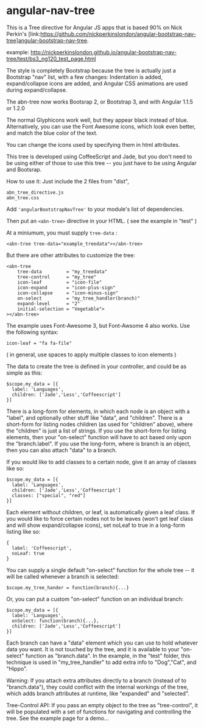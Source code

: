 angular-nav-tree
==========================


This is a Tree directive for Angular JS apps that is based 90% on Nick Perkin's [link:https://github.com/nickperkinslondon/angular-bootstrap-nav-tree]angular-bootstrap-nav-tree.

example: http://nickperkinslondon.github.io/angular-bootstrap-nav-tree/test/bs3_ng120_test_page.html

The style is completely Bootstrap because the tree is actually just a Bootstrap "nav" list, with a few changes:  Indentation is added, expand/collapse icons are added, and Angular CSS animations are used during expand/collapse.

The abn-tree now works Bootsrap 2, or Bootstrap 3, and with Angular 1.1.5 or 1.2.0

The normal Glyphicons work well, but they appear black instead of blue.  Alternatively, you can use the Font Awesome icons, which look even better, and match the blue color of the text.

You can change the icons used by specifying them in html attributes.

This tree is developed using CoffeeScript and Jade, but you don't need to be using either of those to use this tree -- you just have to be using Angular and Bootsrap.


How to use it:
Just include the 2 files from "dist",

    abn_tree_directive.js
    abn_tree.css

Add `'angularBootstrapNavTree'` to your module's list of dependencies.

Then put an `<abn-tree>` directive in your HTML.
( see the example in "test" )

At a miniumum, you must supply `tree-data` :

    <abn-tree tree-data="example_treedata"></abn-tree>

But there are other attributes to customize the tree:

    <abn-tree 
        tree-data         = "my_treedata"
        tree-control      = "my_tree"
        icon-leaf         = "icon-file"
        icon-expand       = "icon-plus-sign"
        icon-collapse     = "icon-minus-sign"
        on-select         = "my_tree_handler(branch)"
        expand-level      = "2"
        initial-selection = "Vegetable">      
    ></abn-tree>

The example uses Font-Awesome 3, but Font-Awsome 4 also works.
Use the following syntax:

    icon-leaf = "fa fa-file"
    
( in general, use spaces to apply multiple classes to icon elements )


The data to create the tree is defined in your controller, and could be as simple as this:

    $scope.my_data = [{
      label: 'Languages',
      children: ['Jade','Less','Coffeescript']
    }]

There is a long-form for elements, in which each node is an object with a "label", and optionally other stuff like "data", and "children".
There is a short-form for listing nodes children (as used for "children" above), where the "children" is just a list of strings.
If you use the short-form for listing elements, then your "on-select" function will have to act based only upon the "branch.label".  If you use the 
long-form, where is branch is an object, then you can also attach "data" to a branch.

If you would like to add classes to a certain node, give it an array of classes like so:

    $scope.my_data = [{
      label: 'Languages',
      children: ['Jade','Less','Coffeescript']
      classes: ["special", "red"]
    }]

Each element without children, or leaf, is automatically given a leaf class. If you would like to force certain nodes not to be leaves (won't get leaf class and will show expand/collapse icons), set noLeaf to true in a long-form listing like so:

    {
      label: 'Coffeescript',
      noLeaf: true
    }

You can supply a single default "on-select" function for the whole tree -- it will be called whenever a branch is selected:

    $scope.my_tree_hander = function(branch){...}


Or, you can put a custom "on-select" function on an individual branch:

    $scope.my_data = [{
      label: 'Languages',
      onSelect: function(branch){...},
      children: ['Jade','Less','Coffeescript']
    }]
    
Each branch can have a "data" element which you can use to hold whatever data you want.  It is not touched by the tree, and it is available to your "on-select" function as "branch.data".  In the example, in the "test" folder, this technique is used in "my_tree_handler" to add extra info to "Dog","Cat", and "Hippo".  

Warning: If you attach extra attributes directly to a branch (instead of to "branch.data"), they could conflict with the internal workings of the tree, which adds branch attributes at runtime, like "expanded" and "selected".

Tree-Control API:
If you pass an empty object to the tree as "tree-control", it will be populated with a set of functions for navigating and controlling the tree.  See the example page for a demo...
